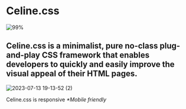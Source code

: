 # Celine.css

![99%](https://progress-bar.dev/99?title=Progress+done:)

## Celine.css is a minimalist, pure no-class plug-and-play CSS framework that enables developers to quickly and easily improve the visual appeal of their HTML pages.

![2023-07-13 19-13-52 (2)](https://github.com/hunterjreid/Celine.css/assets/62681404/6b36d73f-3c20-4e7b-b065-03ecc27683db)

Celine.css is responsive <I>*Mobile friendly</I>
